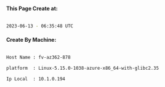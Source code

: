 
   
#### This Page Create at:

```bash

2023-06-13 - 06:35:48 UTC

```

#### Create By Machine:

```bash

Host Name : fv-az362-878

platform  : Linux-5.15.0-1038-azure-x86_64-with-glibc2.35

Ip Local  : 10.1.0.194

```


